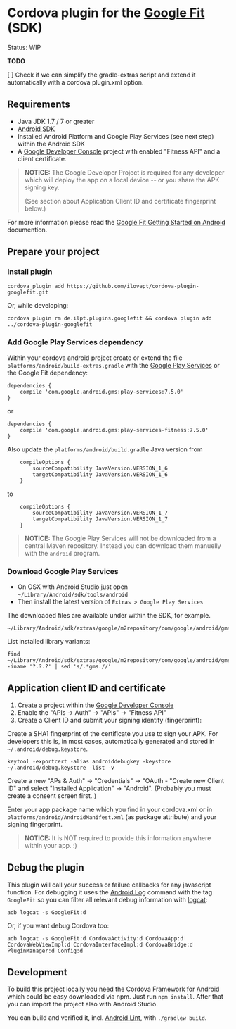 # Cordova plugin for the [Google Fit](https://developers.google.com/fit/) (SDK)

Status: WIP

**TODO**

[ ] Check if we can simplify the gradle-extras script and extend it automatically with a cordova plugin.xml option.


## Requirements

* Java JDK 1.7 / 7 or greater
* [Android SDK](http://developer.android.com)
* Installed Android Platform and Google Play Services (see next step) within the Android SDK
* A [Google Developer Console](https://console.developers.google.com/) project
  with enabled "Fitness API" and a client certificate.

> **NOTICE:** The Google Developer Project is required for any developer which will
> deploy the app on a local device -- or you share the APK signing key.
> 
> (See section about Application Client ID and certificate fingerprint below.)

For more information please read the [Google Fit Getting Started on Android](https://developers.google.com/fit/android/get-started) documention.

## Prepare your project

### Install plugin

	cordova plugin add https://github.com/ilovept/cordova-plugin-googlefit.git

Or, while developing:

	cordova plugin rm de.ilpt.plugins.googlefit && cordova plugin add ../cordova-plugin-googlefit

### Add Google Play Services dependency

Within your cordova android project create or extend the file
`platforms/android/build-extras.gradle`
with the [Google Play Services](https://developers.google.com/android/guides/setup)
or the Google Fit dependency:

	dependencies {
		compile 'com.google.android.gms:play-services:7.5.0'
	}

or

	dependencies {
		compile 'com.google.android.gms:play-services-fitness:7.5.0'
	}

Also update the `platforms/android/build.gradle` Java version from

	    compileOptions {
	        sourceCompatibility JavaVersion.VERSION_1_6
	        targetCompatibility JavaVersion.VERSION_1_6
	    }

to

	    compileOptions {
	        sourceCompatibility JavaVersion.VERSION_1_7
	        targetCompatibility JavaVersion.VERSION_1_7
	    }

> **NOTICE:** The Google Play Services will not be downloaded from a central Maven
> repository. Instead you can download them manuelly with the `android` program.

### Download Google Play Services

* On OSX with Android Studio just open `~/Library/Android/sdk/tools/android`
* Then install the latest version of `Extras > Google Play Services`

The downloaded files are available under within the SDK, for example.

	~/Library/Android/sdk/extras/google/m2repository/com/google/android/gms

List installed library variants:

	find ~/Library/Android/sdk/extras/google/m2repository/com/google/android/gms -iname '?.?.?' | sed 's/.*gms.//'


## Application client ID and certificate

1. Create a project within the [Google Developer Console](https://console.developers.google.com/)
2. Enable the "APIs → Auth" → "APIs" → "Fitness API"
3. Create a Client ID and submit your signing identity (fingerprint):

Create a SHA1 fingerprint of the certificate you use to sign your APK. For developers this
is, in most cases, automatically generated and stored in `~/.android/debug.keystore`.

	keytool -exportcert -alias androiddebugkey -keystore ~/.android/debug.keystore -list -v

Create a new "APs &amp; Auth" → "Credentials" → "OAuth - "Create new Client ID" and select
"Installed Application" → "Android". (Probably you must create a consent screen first..)

Enter your app package name which you find in your cordova.xml or in `platforms/android/AndroidManifest.xml` (as package attribute) and your signing fingerprint.

> **NOTICE:** It is NOT required to provide this information anywhere within your app. :)


## Debug the plugin

This plugin will call your success or failure callbacks for any javascript function.
For debugging it uses the [Android Log](http://developer.android.com/tools/debugging/debugging-log.html)
command with the tag `GoogleFit` so you can filter all relevant debug information with
[logcat](http://developer.android.com/tools/help/logcat.html):

	adb logcat -s GoogleFit:d

Or, if you want debug Cordova too:

	adb logcat -s GoogleFit:d CordovaActivity:d CordovaApp:d CordovaWebViewImpl:d CordovaInterfaceImpl:d CordovaBridge:d PluginManager:d Config:d


## Development

To build this project locally you need the Cordova Framework for Android which could
be easy downloaded via npm. Just run `npm install`. After that you can import the
project also with Android Studio.

You can build and verified it, incl. [Android Lint](http://developer.android.com/tools/debugging/improving-w-lint.html),
with `./gradlew build`.
